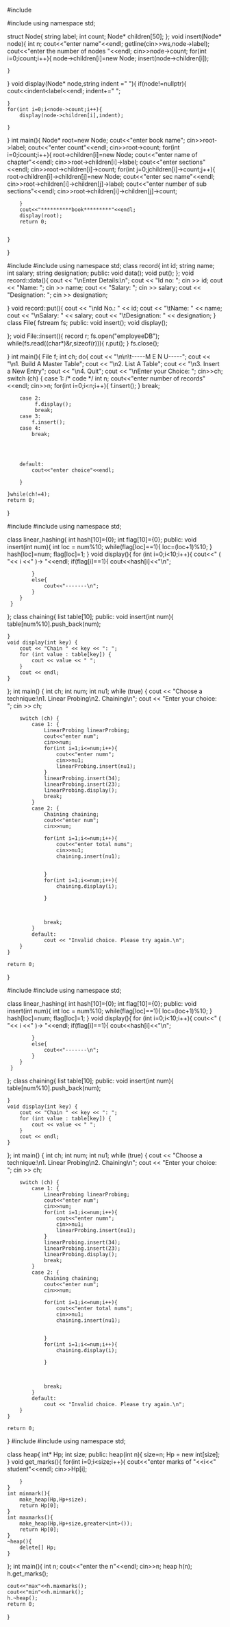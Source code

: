 #include<iostream>

#include<string>
using namespace std;

struct Node{
    string label;
    int count;
    Node* children[50];
};
void insert(Node* node){
    int n;
    cout<<"enter name"<<endl;
    getline(cin>>ws,node->label);
    cout<<"enter the number of nodes "<<endl;
    cin>>node->count;
    for(int i=0;i<node->count;i++){
        node->children[i]=new Node;
        insert(node->children[i]);


    }
}
void display(Node* node,string indent =" "){
    if(node!=nullptr){
        cout<<indent<<node->label<<endl;
        indent+="  ";

    }
    for(int i=0;i<node->count;i++){
        display(node->children[i],indent);

    }

}
int main(){
    Node* root=new Node;
    cout<<"enter book name";
    cin>>root->label;
    cout<<"enter count"<<endl;
    cin>>root->count;
    for(int i=0;i<root->count;i++){
        root->children[i]=new Node;
        cout<<"enter name of chapter"<<endl;
        cin>>root->children[i]->label;
        cout<<"enter sections"<<endl;
        cin>>root->children[i]->count;
        for(int j=0;j<root->children[i]->count;j++){
            root->children[i]->children[j]=new Node;
            cout<<"enter sec name"<<endl;
            cin>>root->children[i]->children[j]->label;
            cout<<"enter number of sub sections"<<endl;
            cin>>root->children[i]->children[j]->count;


        }
        cout<<"**********book*********"<<endl;
        display(root);
        return 0;
        

    }
}

















#include<iostream>
#include<fstream>
using namespace std;
class record{
    int id;
    string name;
    int salary;
    string designation;
    public:
    void data();
    void put();
};
void record::data(){
    cout << "\nEnter Details:\n";
    cout << "Id no: ";
    cin >> id;
    cout << "Name: ";
    cin >> name;
    cout << "Salary: ";
    cin >> salary;
    cout << "Designation: ";
    cin >> designation;
  
}
void record::put(){
    cout << "\nId No.: " << id;
    cout << "\tName: " << name;
    cout << "\nSalary: " << salary;
    cout << "\tDesignation: " << designation;
}
class File{
    fstream fs;
    public:
    void insert();
    void display();

};
void File::insert(){
    record r;
    fs.open("employeeDB");
    while(fs.read((char*)&r,sizeof(r))){
        r.put();
    }
    fs.close();


}
int main(){
    File f;
    int ch;
    do{
        cout << "\n\n\t-----M E N U-----";
        cout << "\n1. Build A Master Table";
        cout << "\n2. List A Table";
        cout << "\n3. Insert a New Entry";
        cout << "\n4. Quit";
        cout << "\nEnter your Choice: ";
        cin>>ch;
        switch (ch)
        {
        case 1:
            /* code */
            int n;
            cout<<"enter number of records"<<endl;
            cin>>n;
            for(int i=0;i<n;i++){
                f.insert();
            }
            break;

        case 2:
             f.display();
             break;
        case 3: 
            f.insert();
        case 4: 
            break;



        
        default:
            cout<<"enter choice"<<endl;

        }

    }while(ch!=4);
    return 0;
    
}













#include<iostream>
#include<list>
using namespace std;

class linear_hashing{
    int hash[10]={0};
    int flag[10]={0};
public:
     void insert(int num){
        int loc = num%10;
        while(flag[loc]==1){
            loc=(loc+1)%10;
        }
        hash[loc]=num;
        flag[loc]=1;
     }
     void display(){
        for (int i=0;i<10;i++){
            cout<<" ( "<< i <<" )->  "<<endl;
            if(flag[i]==1){
                cout<<hash[i]<<"\n";

            }
            else{
                cout<<"-------\n";
            }
        }
     }


};
class chaining{
    list<int> table[10];
    public:
    void insert(int num){
        table[num%10].push_back(num);


    }
    void display(int key) {
        cout << "Chain " << key << ": ";
        for (int value : table[key]) {
            cout << value << " ";
        }
        cout << endl;
    }

};
int main() {
    int ch;
    int num;
    int nu1;
    while (true) {
        cout << "Choose a technique:\n1. Linear Probing\n2. Chaining\n";
        cout << "Enter your choice: ";
        cin >> ch;

        switch (ch) {
            case 1: {
                LinearProbing linearProbing;
                cout<<"enter num";
                cin>>num;
                for(int i=1;i<=num;i++){
                    cout<<"enter numn";
                    cin>>nu1;
                    linearProbing.insert(nu1);
                }
                linearProbing.insert(34);
                linearProbing.insert(23);
                linearProbing.display();
                break;
            }
            case 2: {
                Chaining chaining;
                cout<<"enter num";
                cin>>num;
                
                for(int i=1;i<=num;i++){
                    cout<<"enter total nums";
                    cin>>nu1;
                    chaining.insert(nu1);
                    
              
                }
                for(int i=1;i<=num;i++){
                    chaining.display(i);
                    
                }
                
               
                
                break;
            }
            default:
                cout << "Invalid choice. Please try again.\n";
        }
    }

    return 0;
}









#include<iostream>
#include<list>
using namespace std;

class linear_hashing{
    int hash[10]={0};
    int flag[10]={0};
public:
     void insert(int num){
        int loc = num%10;
        while(flag[loc]==1){
            loc=(loc+1)%10;
        }
        hash[loc]=num;
        flag[loc]=1;
     }
     void display(){
        for (int i=0;i<10;i++){
            cout<<" ( "<< i <<" )->  "<<endl;
            if(flag[i]==1){
                cout<<hash[i]<<"\n";

            }
            else{
                cout<<"-------\n";
            }
        }
     }


};
class chaining{
    list<int> table[10];
    public:
    void insert(int num){
        table[num%10].push_back(num);


    }
    void display(int key) {
        cout << "Chain " << key << ": ";
        for (int value : table[key]) {
            cout << value << " ";
        }
        cout << endl;
    }

};
int main() {
    int ch;
    int num;
    int nu1;
    while (true) {
        cout << "Choose a technique:\n1. Linear Probing\n2. Chaining\n";
        cout << "Enter your choice: ";
        cin >> ch;

        switch (ch) {
            case 1: {
                LinearProbing linearProbing;
                cout<<"enter num";
                cin>>num;
                for(int i=1;i<=num;i++){
                    cout<<"enter numn";
                    cin>>nu1;
                    linearProbing.insert(nu1);
                }
                linearProbing.insert(34);
                linearProbing.insert(23);
                linearProbing.display();
                break;
            }
            case 2: {
                Chaining chaining;
                cout<<"enter num";
                cin>>num;
                
                for(int i=1;i<=num;i++){
                    cout<<"enter total nums";
                    cin>>nu1;
                    chaining.insert(nu1);
                    
              
                }
                for(int i=1;i<=num;i++){
                    chaining.display(i);
                    
                }
                
               
                
                break;
            }
            default:
                cout << "Invalid choice. Please try again.\n";
        }
    }

    return 0;
}
#include<iostream>
#include<algorithm>
using namespace std;

class heap{
    int* Hp;
    int size;
public:
    heap(int n){
        size=n;
        Hp = new int[size];
    }
    void get_marks(){
        for(int i=0;i<size;i++){
            cout<<"enter marks of  "<<i<<"  student"<<endl;
            cin>>Hp[i];

        }
    }
    int minmark(){
        make_heap(Hp,Hp+size);
        return Hp[0];
    }
    int maxmarks(){
        make_heap(Hp,Hp+size,greater<int>());
        return Hp[0];
    }
    ~heap(){
        delete[] Hp;
    }
    
};
int main(){
    int n;
    cout<<"enter the n"<<endl;
    cin>>n;
    heap h(n);
    h.get_marks();

    cout<<"max"<<h.maxmarks();
    cout<<"min"<<h.minmark();
    h.~heap();
    return 0;


}
